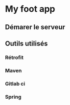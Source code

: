 # My foot app

## Démarer le serveur

## Outils utilisés

### Rétrofit

### Maven

### Gitlab ci

### Spring
